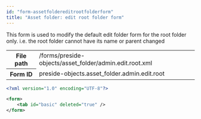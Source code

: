```yaml
---
id: "form-assetfoldereditrootfolderform"
title: "Asset folder: edit root folder form"
---
```


This form is used to modify the default edit folder form for the root folder only.
i.e. the root folder cannot have its name or parent changed

<div class="table-responsive"><table class="table table-condensed"><tr><th>File path</th><td>/forms/preside-objects/asset_folder/admin.edit.root.xml</td></tr><tr><th>Form ID</th><td>preside-objects.asset_folder.admin.edit.root</td></tr></table></div>

```xml
<?xml version="1.0" encoding="UTF-8"?>

<form>
    <tab id="basic" deleted="true" />
</form>
```